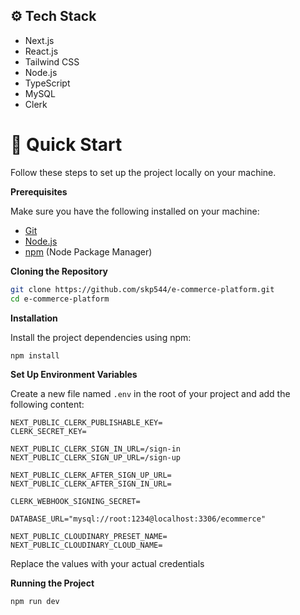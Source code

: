 ## <a name="tech-stack">⚙️ Tech Stack</a>

- Next.js
- React.js
- Tailwind CSS
- Node.js
- TypeScript
- MySQL
- Clerk

# <a name="quick-start">🤸 Quick Start</a>

Follow these steps to set up the project locally on your machine.

**Prerequisites**

Make sure you have the following installed on your machine:

- [Git](https://git-scm.com/)
- [Node.js](https://nodejs.org/en)
- [npm](https://www.npmjs.com/) (Node Package Manager)

**Cloning the Repository**

```bash
git clone https://github.com/skp544/e-commerce-platform.git
cd e-commerce-platform
```

**Installation**

Install the project dependencies using npm:

```bash
npm install
```

**Set Up Environment Variables**

Create a new file named `.env` in the root of your project and add the following content:

```env
NEXT_PUBLIC_CLERK_PUBLISHABLE_KEY=
CLERK_SECRET_KEY=

NEXT_PUBLIC_CLERK_SIGN_IN_URL=/sign-in
NEXT_PUBLIC_CLERK_SIGN_UP_URL=/sign-up

NEXT_PUBLIC_CLERK_AFTER_SIGN_UP_URL=
NEXT_PUBLIC_CLERK_AFTER_SIGN_IN_URL=

CLERK_WEBHOOK_SIGNING_SECRET=

DATABASE_URL="mysql://root:1234@localhost:3306/ecommerce"

NEXT_PUBLIC_CLOUDINARY_PRESET_NAME=
NEXT_PUBLIC_CLOUDINARY_CLOUD_NAME=
```

Replace the values with your actual credentials

**Running the Project**

```bash
npm run dev
```
